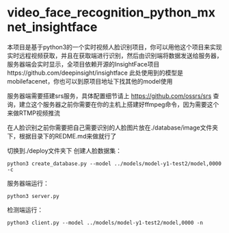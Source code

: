 # video_face_recognition_python_mxnet_insightface
本项目是基于python3的一个实时视频人脸识别项目，你可以用他这个项目来实现实时远程视频获取，并且在获取端进行识别，然后由识别端将数据发送给服务器，服务器端会实时显示，全项目依赖开源的InsightFace项目https://github.com/deepinsight/insightface  此处使用到的模型是mobilefacenet，你也可以到原项目地址下找其他的model使用


服务器端需要搭建srs服务，具体配置细节请上 https://github.com/ossrs/srs 查询，建立这个服务器之前你需要在你的主机上搭建好ffmpeg命令，因为需要这个来做RTMP视频推流


在人脸识别之前你需要把自己需要识别的人脸图片放在./database/image文件夹下，根据目录下的REDME.md来做就行了

切换到./deploy文件夹下
创建人脸数据集：

`python3 create_database.py --model ../models/model-y1-test2/model,0000 -c`

服务器端运行：

`python3 server.py`

检测端运行：

`python3 client.py --model ../models/model-y1-test2/model,0000 -n`
